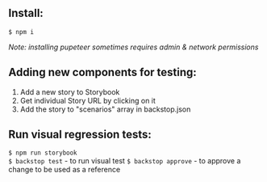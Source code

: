 ## Install:

`$ npm i `  
  
_Note: installing pupeteer sometimes requires admin & network permissions_  

## Adding new components for testing:

 1. Add a new story to Storybook  
 2. Get individual Story URL by clicking on it  
 3. Add the story to "scenarios" array in backstop.json  
  
## Run visual regression tests:
`$ npm run storybook`  
`$ backstop test` - to run visual test
`$ backstop approve` - to approve a change to be used as a reference